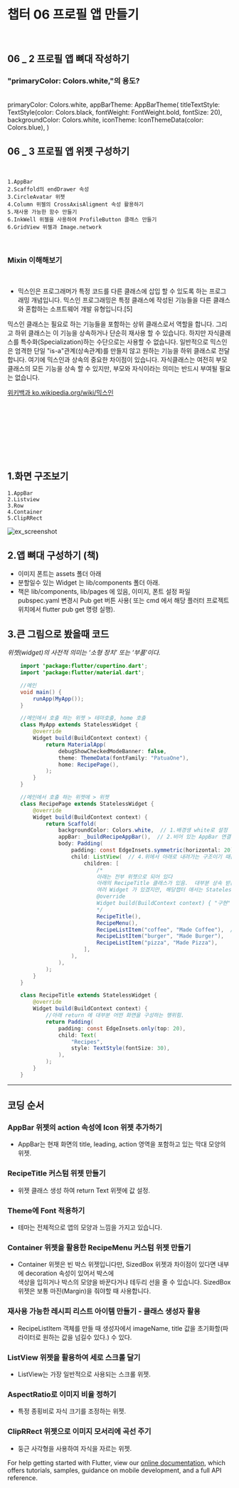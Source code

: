 # 챕터 06 프로필 앱 만들기
<br/>

## 06 _ 2 프로필 앱 뼈대 작성하기

### "primaryColor: Colors.white,"의 용도?
<br/>
    primaryColor: Colors.white,
    appBarTheme: AppBarTheme(
      titleTextStyle: TextStyle(color: Colors.black, fontWeight: FontWeight.bold, fontSize: 20),
      backgroundColor: Colors.white,
      iconTheme: IconThemeData(color: Colors.blue),
    )
    
<br/>

## 06 _ 3 프로필 앱 위젯 구성하기
<br/>

    1.AppBar
    2.Scaffold의 endDrawer 속성
    3.CircleAvatar 위젯
    4.Column 위젤의 CrossAxisAligment 속성 활용하기
    5.재사용 가능한 함수 만들기
    6.InkWell 위젤을 사용하여 ProfileButton 클래스 만들기
    6.GridView 위젤과 Image.network
<br/>

  
### Mixin 이해해보기  
<br/>


- 믹스인은 프로그래머가 특정 코드를 다른 클래스에 삽입 할 수 있도록 하는 프로그래밍 개념입니다. 믹스인 프로그래밍은 특정 클래스에 작성된 기능들을 다른 클래스와 혼합하는 소프트웨어 개발 유형입니다.[5]

믹스인 클래스는 필요로 하는 기능들을 포함하는 상위 클래스로서 역할을 합니다. 그리고 하위 클래스는 이 기능을 상속하거나 단순히 재사용 할 수 있습니다. 하지만 자식클래스를 특수화(Specialization)하는 수단으로는 사용할 수 없습니다. 일반적으로 믹스인은 엄격한 단일 "is-a"관계(상속관계)를 만들지 않고 원하는 기능을 하위 클래스로 전달합니다. 여기에 믹스인과 상속의 중요한 차이점이 있습니다. 자식클래스는 여전히 부모클래스의 모든 기능을 상속 할 수 있지만, 부모와 자식이라는 의미는 반드시 부여될 필요는 없습니다.

[위키백과 ko.wikipedia.org/wiki/믹스인](https://ko.wikipedia.org/wiki/%EB%AF%B9%EC%8A%A4%EC%9D%B8)

<br/>




<br/>
<br/>
<br/>
<br/>
<br/>
<br/>

## 1.화면 구조보기

    1.AppBar
    2.Listview
    3.Row
    4.Container
    5.ClipRRect 

![ex_screenshot](./ppt_resources/1.png)

## 2.앱 뼈대 구성하기 (책)

* 이미지 폰트는 assets 폴더 아래
* 분할일수 있는 Widget 는 lib/components 폴더 아래.
* 책은 lib/components, lib/pages 에 있음, 이미지, 폰트 설정 파일 pubspec.yaml 변경시 Pub get 버튼 사용( 또는 cmd 에서 해당 플러터 프로젝트 위치에서 flutter pub get 명령 실행).


## 3.큰 그림으로 봤을때 코드
*위젯(widget)의 사전적 의미는 ‘소형 장치’ 또는 ‘부품’이다.*

```java
    import 'package:flutter/cupertino.dart';
    import 'package:flutter/material.dart';

    //메인
    void main() {
        runApp(MyApp());
    }

    //메인에서 호출 하는 위젯 > 테마호출, home 호출
    class MyApp extends StatelessWidget {
        @override
        Widget build(BuildContext context) {
            return MaterialApp(
                debugShowCheckedModeBanner: false,
                theme: ThemeData(fontFamily: "PatuaOne"),
                home: RecipePage(),
            );
        }
    }

    //메인에서 호출 하는 위젯에 > 위젯
    class RecipePage extends StatelessWidget {
        @override
        Widget build(BuildContext context) {
            return Scaffold(
                backgroundColor: Colors.white,  // 1.배경생 white로 설정
                appBar: _buildRecipeAppBar(),  // 2.비어 있는 AppBar 연결해두기
                body: Padding(
                    padding: const EdgeInsets.symmetric(horizontal: 20),  // 3.수평으로 여백 주기
                    child: ListView(  // 4.위에서 아래로 내려가는 구조이기 때문에 ListView 위젯 사용용          
                        children: [
                            /*
                            아래는 전부 위젯으로 되어 있다
                            아래의 RecipeTitle 클래스가 있음.  대부분 상속 받는 StatelessWidget 등.
                            여러 Widget 가 있겠지만, 해당챕터 애서는 StatelessWidget 를 상속 받으면 
                            @override
                            Widget build(BuildContext context) { "구현" } 하게 됨.
                            */
                            RecipeTitle(),  
                            RecipeMenu(),
                            RecipeListItem("coffee", "Made Coffee"),  // 이미지
                            RecipeListItem("burger", "Made Burger"),
                            RecipeListItem("pizza", "Made Pizza"),
                        ],
                    ),
                ),
            );
        }
    }

    class RecipeTitle extends StatelessWidget {
        @override
        Widget build(BuildContext context) {
            //아래 return 에 대부분 어떤 화면을 구성하는 행위힘.
            return Padding(
                padding: const EdgeInsets.only(top: 20),
                child: Text(
                    "Recipes",
                    style: TextStyle(fontSize: 30),
                ),
            );
        }
    }
```

<hr/>

## 코딩 순서

### AppBar 위젯의 action 속성에 Icon 위젯 추가하기

- AppBar는 현재 화면의 title, leading, action 영역을 포함하고 있는 막대 모양의 위젯.

### RecipeTitle 커스텀 위젯 만들기

- 위젯 클래스 생성 하여 return Text 위젯에 값 설정.

### Theme에 Font 적용하기

- 테마는 전체적으로 앱의 모양과 느낌을 가지고 있습니다.

### Container 위젯을 활용한 RecipeMenu 커스텀 위젯 만들기

- Container 위젯은 빈 박스 위젯입니다만, SizedBox 위젯과 차이점이 있다면 내부에 decoration 속성이 있어서 박스에   
 색상을 입히거나 박스의 모양을 바꾼다거나 테두리 선을 줄 수 있습니다. SizedBox 위젯은 보통 마진(Margin)을 줘야할 때 사용합니다.

### 재사용 가능한 레시피 리스트 아이템 만들기 - 클래스 생성자 활용

- RecipeListItem 객체를 만들 때 생성자에서 imageName, title 값을 초기화할(파라이터로 원하는 값을 넘길수 있다.) 수 있다.

### ListView 위젯을 활용하여 세로 스크롤 달기

- ListView는 가장 일반적으로 사용되는 스크롤 위젯.

### AspectRatio로 이미지 비율 정하기

- 특정 종횡비로 자식 크기를 조정하는 위젯.

### ClipRRect 위젯으로 이미지 모서리에 곡선 주기

- 둥근 사각형을 사용하여 자식을 자르는 위젯.





For help getting started with Flutter, view our
[online documentation](https://flutter.dev/docs), which offers tutorials,
samples, guidance on mobile development, and a full API reference.
